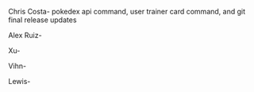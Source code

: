 Chris Costa- pokedex api command, user trainer card command, and git final release updates


Alex Ruiz-

Xu-


Vihn-



Lewis- 